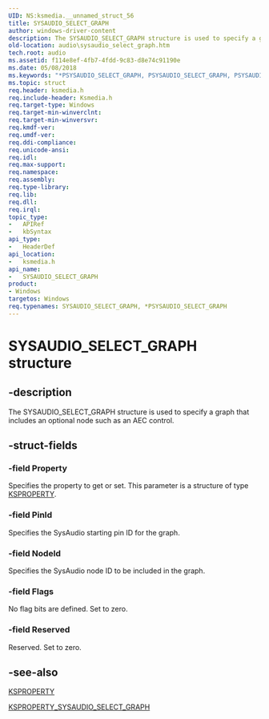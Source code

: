 ```yaml
---
UID: NS:ksmedia.__unnamed_struct_56
title: SYSAUDIO_SELECT_GRAPH
author: windows-driver-content
description: The SYSAUDIO_SELECT_GRAPH structure is used to specify a graph that includes an optional node such as an AEC control.
old-location: audio\sysaudio_select_graph.htm
tech.root: audio
ms.assetid: f114e8ef-4fb7-4fdd-9c83-d8e74c91190e
ms.date: 05/08/2018
ms.keywords: "*PSYSAUDIO_SELECT_GRAPH, PSYSAUDIO_SELECT_GRAPH, PSYSAUDIO_SELECT_GRAPH structure pointer [Audio Devices], SYSAUDIO_SELECT_GRAPH, SYSAUDIO_SELECT_GRAPH structure [Audio Devices], aud-prop_9dd94d88-2ed4-4908-ac6e-eb1a82ea152d.xml, audio.sysaudio_select_graph, ksmedia/PSYSAUDIO_SELECT_GRAPH, ksmedia/SYSAUDIO_SELECT_GRAPH"
ms.topic: struct
req.header: ksmedia.h
req.include-header: Ksmedia.h
req.target-type: Windows
req.target-min-winverclnt: 
req.target-min-winversvr: 
req.kmdf-ver: 
req.umdf-ver: 
req.ddi-compliance: 
req.unicode-ansi: 
req.idl: 
req.max-support: 
req.namespace: 
req.assembly: 
req.type-library: 
req.lib: 
req.dll: 
req.irql: 
topic_type:
-	APIRef
-	kbSyntax
api_type:
-	HeaderDef
api_location:
-	ksmedia.h
api_name:
-	SYSAUDIO_SELECT_GRAPH
product:
- Windows
targetos: Windows
req.typenames: SYSAUDIO_SELECT_GRAPH, *PSYSAUDIO_SELECT_GRAPH
---
```


# SYSAUDIO_SELECT_GRAPH structure


## -description


The SYSAUDIO_SELECT_GRAPH structure is used to specify a graph that includes an optional node such as an AEC control.


## -struct-fields




### -field Property

Specifies the property to get or set. This parameter is a structure of type <a href="https://msdn.microsoft.com/library/windows/hardware/ff564262">KSPROPERTY</a>.


### -field PinId

Specifies the SysAudio starting pin ID for the graph.


### -field NodeId

Specifies the SysAudio node ID to be included in the graph.


### -field Flags

No flag bits are defined. Set to zero.


### -field Reserved

Reserved. Set to zero. 


## -see-also




<a href="https://msdn.microsoft.com/library/windows/hardware/ff564262">KSPROPERTY</a>



<a href="https://msdn.microsoft.com/library/windows/hardware/ff537428">KSPROPERTY_SYSAUDIO_SELECT_GRAPH</a>
 

 

